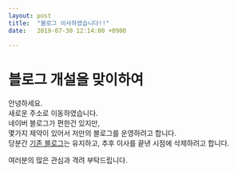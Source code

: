 ```yaml
---
layout: post
title:  "블로그 이사하였습니다!!"
date:   2019-07-30 12:14:00 +0900

---
```

# 블로그 개설을 맞이하여
안녕하세요.  
새로운 주소로 이동하였습니다.   
네이버 블로그가 편한건 있지만,   
몇가지 제약이 있어서 저만의 블로그를 운영하려고 합니다.   
당분간 [기존 블로그]([https://blog.naver.com/junimnje](https://blog.naver.com/junimnje))는  
유지하고, 추후 이사를 끝낸 시점에 삭제하려고 합니다.   
  
여러분의 많은 관심과 격려 부탁드립니다.   
